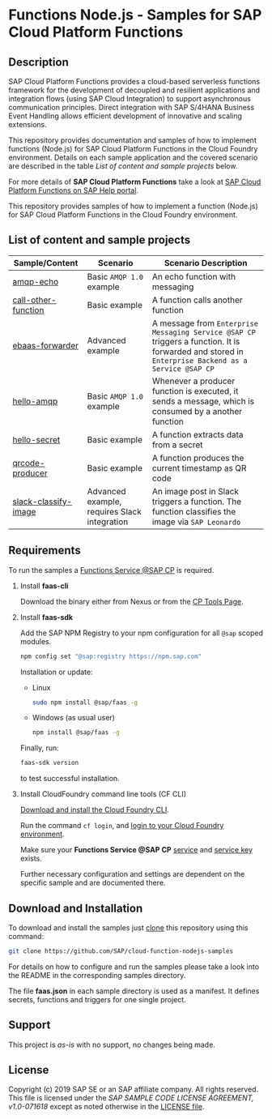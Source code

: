 # Functions Node.js - Samples for SAP Cloud Platform Functions

## Description
SAP Cloud Platform Functions provides a cloud-based serverless functions framework for the development of decoupled and resilient applications and integration flows (using SAP Cloud Integration) to support asynchronous communication principles.
Direct integration with SAP S/4HANA Business Event Handling allows efficient development of innovative and scaling extensions.

This repository provides documentation and samples of how to implement functions (Node.js) for SAP Cloud Platform Functions in the Cloud Foundry environment. Details on each sample application and the covered scenario are described in the table _List of content and sample projects_ below.

For more details of **SAP Cloud Platform Functions** take a look at [SAP Cloud Platform Functions on SAP Help portal](https://help.sap.com/viewer/94fafb5bcf8f4c5cbdd0cdd8e358183c/Cloud/en-US/4968e80fc3984d9ca3fcc9a2ed2fc48e.html).

This repository provides samples of how to implement a function (Node.js) for SAP Cloud Platform Functions in the Cloud Foundry environment.

## List of content and sample projects

|Sample/Content|Scenario|Scenario Description|
|---|---|---|
|[amqp-echo](./examples/amqp-echo)| Basic `AMQP 1.0` example | An echo function with messaging |
|[call-other-function](./examples/call-other-function)| Basic example | A function calls another function |
|[ebaas-forwarder](./examples/ebaas-forwarder) | Advanced example | A message from `Enterprise Messaging Service @SAP CP` triggers a function. It is forwarded and stored in `Enterprise Backend as a Service @SAP CP`  |
|[hello-amqp](./examples/hello-amqp) | Basic `AMQP 1.0` example | Whenever a producer function is executed, it sends a message, which is consumed by a another function |
|[hello-secret](./examples/hello-secret) | Basic example | A function extracts data from a secret |
|[qrcode-producer](./examples/qrcode-producer)| Basic example | A function produces the current timestamp as QR code |
|[slack-classify-image](./examples/slack-classify-image)| Advanced example, requires Slack integration | An image post in Slack triggers a function. The function classifies the image via `SAP Leonardo` |

## Requirements
To run the samples a [Functions Service @SAP CP](https://help.sap.com/viewer/94fafb5bcf8f4c5cbdd0cdd8e358183c/Cloud/en-US/3418355e1497473baf071e28294dde41.html) is required.

1. Install __faas-cli__

    Download the binary either from Nexus or from the [CP Tools Page](https://tools.hana.ondemand.com/#cloud).

2. Install __faas-sdk__

    Add the SAP NPM Registry to your npm configuration for all `@sap` scoped modules.
    ```bash
    npm config set "@sap:registry https://npm.sap.com"
    ```

    Installation or update:
    * Linux
        ```bash
        sudo npm install @sap/faas -g
        ````
    * Windows (as usual user)
        ```bash
        npm install @sap/faas -g
        ````

    Finally, run:
    ```bash
    faas-sdk version
    ```
    to test successful installation.

3. Install CloudFoundry command line tools (CF CLI)

    [Download and install the Cloud Foundry CLI](https://docs.cloudfoundry.org/cf-cli/install-go-cli.html).

    Run the command `cf login`, and [login to your Cloud Foundry environment](https://developers.sap.com/tutorials/hcp-cf-getting-started.html).

    Make sure your **Functions Service @SAP CP** [service](https://cli.cloudfoundry.org/en-US/cf/create-service.html) and [service key](https://cli.cloudfoundry.org/en-US/cf/create-service-key.html) exists.

    Further necessary configuration and settings are dependent on the specific sample and are documented there.

## Download and Installation

To download and install the samples just [clone](https://gist.github.com/derhuerst/1b15ff4652a867391f03) this repository using this command:
```bash
git clone https://github.com/SAP/cloud-function-nodejs-samples
```

For details on how to configure and run the samples please take a look into the README in the corresponding samples directory.

The file __faas.json__ in each sample directory is used as a manifest. It defines secrets, functions and triggers
for one single project.

## Support
This project is _as-is_ with no support, no changes being made.

## License
Copyright (c) 2019 SAP SE or an SAP affiliate company. All rights reserved.
This file is licensed under the _SAP SAMPLE CODE LICENSE AGREEMENT, v1.0-071618_ except as noted otherwise in the [LICENSE file](./LICENSE.txt).
